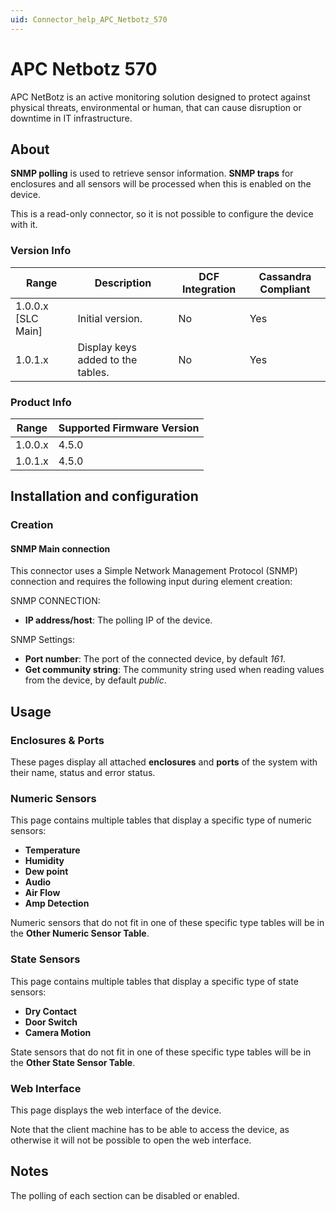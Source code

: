 ```yaml
---
uid: Connector_help_APC_Netbotz_570
---
```


# APC Netbotz 570

APC NetBotz is an active monitoring solution designed to protect against physical threats, environmental or human, that can cause disruption or downtime in IT infrastructure.

## About

**SNMP polling** is used to retrieve sensor information. **SNMP traps** for enclosures and all sensors will be processed when this is enabled on the device.

This is a read-only connector, so it is not possible to configure the device with it.

### Version Info

| Range              | Description                       | DCF Integration | Cassandra Compliant |
|--------------------|-----------------------------------|-----------------|---------------------|
| 1.0.0.x [SLC Main] | Initial version.                  | No              | Yes                 |
| 1.0.1.x            | Display keys added to the tables. | No              | Yes                 |

### Product Info

| Range   | Supported Firmware Version |
|---------|----------------------------|
| 1.0.0.x | 4.5.0                      |
| 1.0.1.x | 4.5.0                      |

## Installation and configuration

### Creation

#### SNMP Main connection

This connector uses a Simple Network Management Protocol (SNMP) connection and requires the following input during element creation:

SNMP CONNECTION:

- **IP address/host**: The polling IP of the device.

SNMP Settings:

- **Port number**: The port of the connected device, by default *161*.
- **Get community string**: The community string used when reading values from the device, by default *public*.

## Usage

### Enclosures & Ports

These pages display all attached **enclosures** and **ports** of the system with their name, status and error status.

### Numeric Sensors

This page contains multiple tables that display a specific type of numeric sensors:

- **Temperature**
- **Humidity**
- **Dew point**
- **Audio**
- **Air Flow**
- **Amp Detection**

Numeric sensors that do not fit in one of these specific type tables will be in the **Other Numeric Sensor Table**.

### State Sensors

This page contains multiple tables that display a specific type of state sensors:

- **Dry Contact**
- **Door Switch**
- **Camera Motion**

State sensors that do not fit in one of these specific type tables will be in the **Other State Sensor Table**.

### Web Interface

This page displays the web interface of the device.

Note that the client machine has to be able to access the device, as otherwise it will not be possible to open the web interface.

## Notes

The polling of each section can be disabled or enabled.
